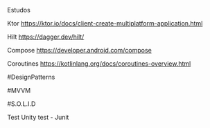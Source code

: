 Estudos  



  Ktor https://ktor.io/docs/client-create-multiplatform-application.html
	
  Hilt https://dagger.dev/hilt/
	
  Compose https://developer.android.com/compose

  Coroutines https://kotlinlang.org/docs/coroutines-overview.html

#DesignPatterns

#MVVM

#S.O.L.I.D
   

Test
	Unity test - Junit


   	

